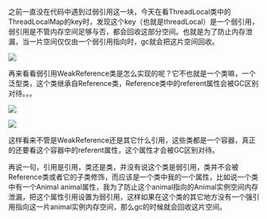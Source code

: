 之前一直没在代码中遇到过弱引用这一块，今天在看ThreadLocal类中的ThreadLocalMap的key时，发现这个key（也就是threadLocal）是一个弱引用，弱引用是不管内存空间足够与否，都会回收这部分空间。也就是为了防止内存泄漏，当一片空间仅仅由一个弱引用指向时，gc就会把这片空间回收。

![](https://winterliublog.oss-cn-beijing.aliyuncs.com/notes/image-20211028160800975.png)

再来看看弱引用WeakReference类是怎么实现的呢？它不也就是一个类嘛，一个泛型类，这个类继承自Reference类，Reference类中的referent属性会被GC区别对待。。。

![](https://winterliublog.oss-cn-beijing.aliyuncs.com/notes/20211028161314.png)

![](https://winterliublog.oss-cn-beijing.aliyuncs.com/notes/20211028162011.png)

这样看来不管是WeakReference还是其它什么引用，这些类都是一个容器，真正的还要看这个容器中的referent属性，这个属性才会被GC区别对待。

再说一句，引用是引用，类还是类，并没有说这个类是弱引用，类并不会被Reference类或者它的子类修饰，而应该是一个类中我的一个属性，比如说一个类中有一个Animal animal属性，我为了防止这个animal指向的Animal实例空间内存泄漏，把这个属性引用设置为弱引用，这样如果在这个类的其它地方没有一个强引用指向这一片animal实例内存空间，那么gc的时候就会回收这片空间。